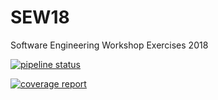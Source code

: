 # SEW18
Software Engineering Workshop Exercises 2018

[![pipeline status](https://gitlab.com/thomasms/SEW18/badges/setup_ci_sol/pipeline.svg)](https://gitlab.com/thomasms/SEW18/commits/setup_ci_sol)

[![coverage report](https://gitlab.com/thomasms/SEW18/badges/setup_ci_sol/coverage.svg)](https://gitlab.com/thomasms/SEW18/commits/setup_ci_sol)
